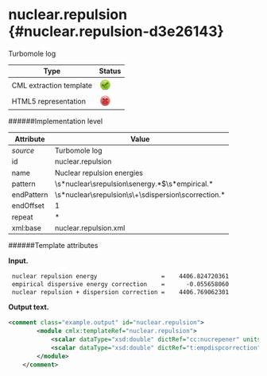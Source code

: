 # nuclear.repulsion {#nuclear.repulsion-d3e26143}

Turbomole log

| Type                                                                                                                                                | Status                                                                                                                                              |
|----|----|
| CML extraction template                                                                                                                             | ![](/imgs/Total.png)                                                                                                                                |
| HTML5 representation                                                                                                                                | ![](/imgs/None.png)                                                                                                                                 |

######Implementation level

| Attribute                                                                                                                                           | Value                                                                                                                                               |
|----|----|
| *source*                                                                                                                                            | Turbomole log                                                                                                                                       |
| id                                                                                                                                                  | nuclear.repulsion                                                                                                                                   |
| name                                                                                                                                                | Nuclear repulsion energies                                                                                                                          |
| pattern                                                                                                                                             | \\s\*nuclear\\srepulsion\\senergy.\*\$\\s\*empirical.\*                                                                                             |
| endPattern                                                                                                                                          | \\s\*nuclear\\srepulsion\\s\\+\\sdispersion\\scorrection.\*                                                                                         |
| endOffset                                                                                                                                           | 1                                                                                                                                                   |
| repeat                                                                                                                                              | \*                                                                                                                                                  |
| xml:base                                                                                                                                            | nuclear.repulsion.xml                                                                                                                               |

######Template attributes

**Input.**

     nuclear repulsion energy                  =    4406.824720361
     empirical dispersive energy correction    =      -0.055658060
     nuclear repulsion + dispersion correction =    4406.769062301 
        

**Output text.**

```xml
<comment class="example.output" id="nuclear.repulsion">   
        <module cmlx:templateRef="nuclear.repulsion">
            <scalar dataType="xsd:double" dictRef="cc:nucrepener" units="nonsi:hartree">4406.82472036</scalar>
            <scalar dataType="xsd:double" dictRef="t:empdispcorrection" units="nonsi:hartree">-0.055658060</scalar>
        </module>
    </comment>
```
